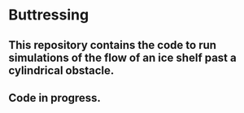 # Buttressing

## This repository contains the code to run simulations of the flow of an ice shelf past a cylindrical obstacle. 

## Code in progress.
